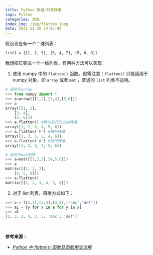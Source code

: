 ```yaml
---
title: Python 数组/列表降维
tags: Python
categories: 爬虫
index_img: /img/flatten.jpeg
date: 2021-11-30 14:07:08
---
```



假设现在有一个二维列表：

```
list1 = [[1, 2, 3], [3, 4, 7], [5, 8, 8]]
```

我想把它变成一个一维列表，有两种方法可以实现：

<!-- more -->

1. 使用 numpy 中的 `flatten()` 函数。但需注意：`flatten()` 只能适用于 numpy 对象，即 `array` 或者 `mat` ，普通的 `list` 列表不适用。

```python
# 适用于array
>>> from numpy import *
>>> a=array([[1,2],[3,4],[5,6]])
>>> a
array([[1, 2],
    [3, 4],
    [5, 6]])
>>> a.flatten() #默认按行的方向降维
array([1, 2, 3, 4, 5, 6])
>>> a.flatten('F') #按列降维
array([1, 3, 5, 2, 4, 6])
>>> a.flatten('A') #按行降维
array([1, 2, 3, 4, 5, 6])

# 适用于mat矩阵
>>> a=mat([[1,2,3],[4,5,6]])
>>> a
matrix([[1, 2, 3],
    [4, 5, 6]])
>>> a.flatten()
matrix([[1, 2, 3, 4, 5, 6]])
```

2. 对于 list 列表，降维方式如下：

```python
>>> a = [[1,3],[2,4],[3,5],["abc","def"]]
>>> a1 = [y for x in a for y in x]
>>> a1
[1, 3, 2, 4, 3, 5, 'abc', 'def']
```

<br>

**参考来源：**

- _[Python 中 flatten() 函数及函数用法详解](https://www.cnblogs.com/yvonnes/p/10020926.html)_